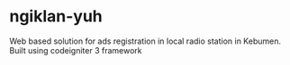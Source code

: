 # ngiklan-yuh
Web based solution for ads registration in local radio station in Kebumen. Built using codeigniter 3 framework
